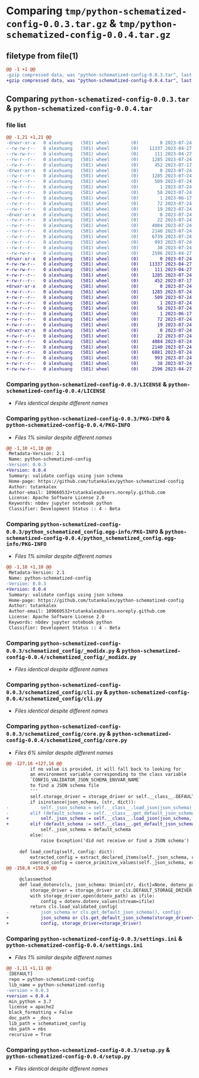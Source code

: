 # Comparing `tmp/python-schematized-config-0.0.3.tar.gz` & `tmp/python-schematized-config-0.0.4.tar.gz`

## filetype from file(1)

```diff
@@ -1 +1 @@
-gzip compressed data, was "python-schematized-config-0.0.3.tar", last modified: Mon Jul 24 01:52:30 2023, max compression
+gzip compressed data, was "python-schematized-config-0.0.4.tar", last modified: Mon Jul 24 04:32:38 2023, max compression
```

## Comparing `python-schematized-config-0.0.3.tar` & `python-schematized-config-0.0.4.tar`

### file list

```diff
@@ -1,21 +1,21 @@
-drwxr-xr-x   0 alexhuang   (501) wheel        (0)        0 2023-07-24 01:52:30.772423 python-schematized-config-0.0.3/
--rw-rw-r--   0 alexhuang   (501) wheel        (0)    11337 2023-04-27 10:12:58.000000 python-schematized-config-0.0.3/LICENSE
--rw-rw-r--   0 alexhuang   (501) wheel        (0)      111 2023-04-27 10:12:58.000000 python-schematized-config-0.0.3/MANIFEST.in
--rw-r--r--   0 alexhuang   (501) wheel        (0)     1285 2023-07-24 01:52:30.772281 python-schematized-config-0.0.3/PKG-INFO
--rw-r--r--   0 alexhuang   (501) wheel        (0)      452 2023-07-17 08:24:33.000000 python-schematized-config-0.0.3/README.md
-drwxr-xr-x   0 alexhuang   (501) wheel        (0)        0 2023-07-24 01:52:30.771254 python-schematized-config-0.0.3/python_schematized_config.egg-info/
--rw-r--r--   0 alexhuang   (501) wheel        (0)     1285 2023-07-24 01:52:30.000000 python-schematized-config-0.0.3/python_schematized_config.egg-info/PKG-INFO
--rw-r--r--   0 alexhuang   (501) wheel        (0)      509 2023-07-24 01:52:30.000000 python-schematized-config-0.0.3/python_schematized_config.egg-info/SOURCES.txt
--rw-r--r--   0 alexhuang   (501) wheel        (0)        1 2023-07-24 01:52:30.000000 python-schematized-config-0.0.3/python_schematized_config.egg-info/dependency_links.txt
--rw-r--r--   0 alexhuang   (501) wheel        (0)       58 2023-07-24 01:52:30.000000 python-schematized-config-0.0.3/python_schematized_config.egg-info/entry_points.txt
--rw-r--r--   0 alexhuang   (501) wheel        (0)        1 2023-06-17 02:13:48.000000 python-schematized-config-0.0.3/python_schematized_config.egg-info/not-zip-safe
--rw-r--r--   0 alexhuang   (501) wheel        (0)       72 2023-07-24 01:52:30.000000 python-schematized-config-0.0.3/python_schematized_config.egg-info/requires.txt
--rw-r--r--   0 alexhuang   (501) wheel        (0)       19 2023-07-24 01:52:30.000000 python-schematized-config-0.0.3/python_schematized_config.egg-info/top_level.txt
-drwxr-xr-x   0 alexhuang   (501) wheel        (0)        0 2023-07-24 01:52:30.771991 python-schematized-config-0.0.3/schematized_config/
--rw-r--r--   0 alexhuang   (501) wheel        (0)       22 2023-07-24 01:51:34.000000 python-schematized-config-0.0.3/schematized_config/__init__.py
--rw-r--r--   0 alexhuang   (501) wheel        (0)     4084 2023-07-24 01:51:50.000000 python-schematized-config-0.0.3/schematized_config/_modidx.py
--rw-r--r--   0 alexhuang   (501) wheel        (0)     2140 2023-07-24 01:51:34.000000 python-schematized-config-0.0.3/schematized_config/cli.py
--rw-r--r--   0 alexhuang   (501) wheel        (0)     6739 2023-07-24 01:51:34.000000 python-schematized-config-0.0.3/schematized_config/core.py
--rw-r--r--   0 alexhuang   (501) wheel        (0)      993 2023-07-24 01:51:04.000000 python-schematized-config-0.0.3/settings.ini
--rw-r--r--   0 alexhuang   (501) wheel        (0)       38 2023-07-24 01:52:30.772467 python-schematized-config-0.0.3/setup.cfg
--rw-rw-r--   0 alexhuang   (501) wheel        (0)     2596 2023-04-27 10:12:58.000000 python-schematized-config-0.0.3/setup.py
+drwxr-xr-x   0 alexhuang   (501) wheel        (0)        0 2023-07-24 04:32:38.370347 python-schematized-config-0.0.4/
+-rw-rw-r--   0 alexhuang   (501) wheel        (0)    11337 2023-04-27 10:12:58.000000 python-schematized-config-0.0.4/LICENSE
+-rw-rw-r--   0 alexhuang   (501) wheel        (0)      111 2023-04-27 10:12:58.000000 python-schematized-config-0.0.4/MANIFEST.in
+-rw-r--r--   0 alexhuang   (501) wheel        (0)     1285 2023-07-24 04:32:38.370146 python-schematized-config-0.0.4/PKG-INFO
+-rw-r--r--   0 alexhuang   (501) wheel        (0)      452 2023-07-17 08:24:33.000000 python-schematized-config-0.0.4/README.md
+drwxr-xr-x   0 alexhuang   (501) wheel        (0)        0 2023-07-24 04:32:38.369130 python-schematized-config-0.0.4/python_schematized_config.egg-info/
+-rw-r--r--   0 alexhuang   (501) wheel        (0)     1285 2023-07-24 04:32:38.000000 python-schematized-config-0.0.4/python_schematized_config.egg-info/PKG-INFO
+-rw-r--r--   0 alexhuang   (501) wheel        (0)      509 2023-07-24 04:32:38.000000 python-schematized-config-0.0.4/python_schematized_config.egg-info/SOURCES.txt
+-rw-r--r--   0 alexhuang   (501) wheel        (0)        1 2023-07-24 04:32:38.000000 python-schematized-config-0.0.4/python_schematized_config.egg-info/dependency_links.txt
+-rw-r--r--   0 alexhuang   (501) wheel        (0)       58 2023-07-24 04:32:38.000000 python-schematized-config-0.0.4/python_schematized_config.egg-info/entry_points.txt
+-rw-r--r--   0 alexhuang   (501) wheel        (0)        1 2023-06-17 02:13:48.000000 python-schematized-config-0.0.4/python_schematized_config.egg-info/not-zip-safe
+-rw-r--r--   0 alexhuang   (501) wheel        (0)       72 2023-07-24 04:32:38.000000 python-schematized-config-0.0.4/python_schematized_config.egg-info/requires.txt
+-rw-r--r--   0 alexhuang   (501) wheel        (0)       19 2023-07-24 04:32:38.000000 python-schematized-config-0.0.4/python_schematized_config.egg-info/top_level.txt
+drwxr-xr-x   0 alexhuang   (501) wheel        (0)        0 2023-07-24 04:32:38.369924 python-schematized-config-0.0.4/schematized_config/
+-rw-r--r--   0 alexhuang   (501) wheel        (0)       22 2023-07-24 04:30:50.000000 python-schematized-config-0.0.4/schematized_config/__init__.py
+-rw-r--r--   0 alexhuang   (501) wheel        (0)     4084 2023-07-24 04:30:50.000000 python-schematized-config-0.0.4/schematized_config/_modidx.py
+-rw-r--r--   0 alexhuang   (501) wheel        (0)     2140 2023-07-24 04:30:50.000000 python-schematized-config-0.0.4/schematized_config/cli.py
+-rw-r--r--   0 alexhuang   (501) wheel        (0)     6881 2023-07-24 04:30:50.000000 python-schematized-config-0.0.4/schematized_config/core.py
+-rw-r--r--   0 alexhuang   (501) wheel        (0)      993 2023-07-24 04:30:50.000000 python-schematized-config-0.0.4/settings.ini
+-rw-r--r--   0 alexhuang   (501) wheel        (0)       38 2023-07-24 04:32:38.370410 python-schematized-config-0.0.4/setup.cfg
+-rw-rw-r--   0 alexhuang   (501) wheel        (0)     2596 2023-04-27 10:12:58.000000 python-schematized-config-0.0.4/setup.py
```

### Comparing `python-schematized-config-0.0.3/LICENSE` & `python-schematized-config-0.0.4/LICENSE`

 * *Files identical despite different names*

### Comparing `python-schematized-config-0.0.3/PKG-INFO` & `python-schematized-config-0.0.4/PKG-INFO`

 * *Files 1% similar despite different names*

```diff
@@ -1,10 +1,10 @@
 Metadata-Version: 2.1
 Name: python-schematized-config
-Version: 0.0.3
+Version: 0.0.4
 Summary: validate configs using json schema
 Home-page: https://github.com/tutankalex/python-schematized-config
 Author: tutankalex
 Author-email: 109660532+tutankalex@users.noreply.github.com
 License: Apache Software License 2.0
 Keywords: nbdev jupyter notebook python
 Classifier: Development Status :: 4 - Beta
```

### Comparing `python-schematized-config-0.0.3/python_schematized_config.egg-info/PKG-INFO` & `python-schematized-config-0.0.4/python_schematized_config.egg-info/PKG-INFO`

 * *Files 1% similar despite different names*

```diff
@@ -1,10 +1,10 @@
 Metadata-Version: 2.1
 Name: python-schematized-config
-Version: 0.0.3
+Version: 0.0.4
 Summary: validate configs using json schema
 Home-page: https://github.com/tutankalex/python-schematized-config
 Author: tutankalex
 Author-email: 109660532+tutankalex@users.noreply.github.com
 License: Apache Software License 2.0
 Keywords: nbdev jupyter notebook python
 Classifier: Development Status :: 4 - Beta
```

### Comparing `python-schematized-config-0.0.3/schematized_config/_modidx.py` & `python-schematized-config-0.0.4/schematized_config/_modidx.py`

 * *Files identical despite different names*

### Comparing `python-schematized-config-0.0.3/schematized_config/cli.py` & `python-schematized-config-0.0.4/schematized_config/cli.py`

 * *Files identical despite different names*

### Comparing `python-schematized-config-0.0.3/schematized_config/core.py` & `python-schematized-config-0.0.4/schematized_config/core.py`

 * *Files 6% similar despite different names*

```diff
@@ -127,16 +127,16 @@
         if no value is provided, it will fall back to looking for
         an environment variable corresponding to the class variable
         `CONFIG_VALIDATOR_JSON_SCHEMA_ENVVAR_NAME`
         to find a JSON schema file
         '''
         self.storage_driver = storage_driver or self.__class__.DEFAULT_STORAGE_DRIVER
         if isinstance(json_schema, (str, dict)):
-            self._json_schema = self.__class__.load_json(json_schema)
-        elif (default_schema := self.__class__.get_default_json_schema()):
+            self._json_schema = self.__class__.load_json(json_schema, storage_driver=self.storage_driver)
+        elif (default_schema := self.__class__.get_default_json_schema(storage_driver=self.storage_driver)):
             self._json_schema = default_schema
         else:
             raise Exception('did not receive or find a JSON schema')
 
     def load_config(self, config: dict):
         extracted_config = extract_declared_items(self._json_schema, config)
         coerced_config = coerce_primitive_values(self._json_schema, extracted_config)
@@ -158,8 +158,9 @@
         
     @classmethod
     def load_dotenv(cls, json_schema: Union[str, dict]=None, dotenv_path: str=None, storage_driver: FS=None):
         storage_driver = storage_driver or cls.DEFAULT_STORAGE_DRIVER
         with storage_driver.open(dotenv_path) as ifile:
             config = dotenv.dotenv_values(stream=ifile)
         return cls.load_validated_config(
-            json_schema or cls.get_default_json_schema(), config)
+            json_schema or cls.get_default_json_schema(storage_driver=storage_driver),
+            config, storage_driver=storage_driver)
```

### Comparing `python-schematized-config-0.0.3/settings.ini` & `python-schematized-config-0.0.4/settings.ini`

 * *Files 1% similar despite different names*

```diff
@@ -1,11 +1,11 @@
 [DEFAULT]
 repo = python-schematized-config
 lib_name = python-schematized-config
-version = 0.0.3
+version = 0.0.4
 min_python = 3.7
 license = apache2
 black_formatting = False
 doc_path = _docs
 lib_path = schematized_config
 nbs_path = nbs
 recursive = True
```

### Comparing `python-schematized-config-0.0.3/setup.py` & `python-schematized-config-0.0.4/setup.py`

 * *Files identical despite different names*

